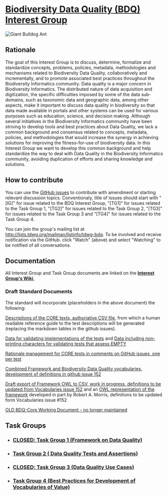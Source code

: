 # [Biodiversity Data Quality (BDQ) Interest Group](https://tdwg.github.io/bdq/)
![Giant Bulldog Ant](https://farm2.staticflickr.com/1844/44189503481_19f768abfb.jpg)
## Rationale

The goal of this Interest Group is to discuss, determine, formalize and standardize concepts, problems, policies, metadata, methodologies and mechanisms related to Biodiversity Data Quality, collaboratively and incrementally, and to promote associated best practices throughout the Biodiversity Informatics community. Data quality is a major concern in Biodiversity Informatics. The distributed nature of data acquisition and digitization, the specific difficulties imposed by some of the data sub-domains, such as taxonomic data and geographic data, among other aspects, make it important to discuss data quality in biodiversity so that data made available in portals and other systems can be used for various purposes such as education, science, and decision making. Although several initiatives in the Biodiversity Informatics community have been striving to develop tools and best practices about Data Quality, we lack a common background and consensus related to concepts, metadata, policies, and methodologies that would increase the synergy in achieving solutions for improving the fitness-for-use of biodiversity data. In this Interest Group we want to develop this common background and help standardize the way to deal with Data Quality in the Biodiversity Informatics community, avoiding duplication of efforts and sharing knowledge and solutions.

## How to contribute

You can use the [GitHub issues](https://github.com/tdwg/bdq/issues) to contribute with amendment or starting relevant discussion topics.
Conventionaly, title of issues should start with "[IG]" for issue related to the BDQ Interest Group, "[TG1]" for issues related to the Task Group 1, "[TG2]" for issues related to the Task Group 2, "[TG3]" for issues related to the Task Group 3 and "[TG4]" for issues related to the Task Group 4.

You can join the group's mailing list at http://lists.tdwg.org/mailman/listinfo/tdwg-bdq. To be involved and receive notification via the GitHub. click "Watch" (above) and select "Watching" to be notified of all conversations.

## Documentation

All Interest Group and Task Group documents are linked on the [**Interest Group's Wiki**.](https://github.com/tdwg/bdq/wiki)

### Draft Standard Documents




The standard will incorporate (placeholders in the above document) the following:

[Descriptions of the CORE texts, authoriative CSV file](https://raw.githubusercontent.com/tdwg/bdq/blob/master/tg2/core/TG2_tests.csv), from which a human readable reference guide to the test descriptions will be generated (replacing the markdown tables in the github issues).

[Data for validating implementations of the tests](https://raw.githubusercontent.com/tdwg/bdq/master/tg2/core/TG2_test_validation_data.csv) and [Data including non-printing characters for validating tests that assess EMPTY](https://raw.githubusercontent.com/tdwg/bdq/master/tg2/core/TG2_test_validation_data_nonprintingchars.csv)

[Rationale management for CORE tests in comments on GitHub issues, one per test](https://github.com/tdwg/bdq/labels/CORE)

[Combined Framework and Biodiversity Data Quality vocabularies, development of definitions in github issue 152](https://github.com/tdwg/bdq/issues/152)

[Draft export of Framework OWL to CSV, work in progress, definitions to be updated from Vocabularies issue 152](https://github.com/tdwg/bdq/blob/master/tg1/ffdq/frameworkconcepts.csv) and an [OWL representation of the framework](https://github.com/kurator-org/kurator-ffdq/blob/master/competencyquestions/rdf/ffdq.owl) developed in part by Robert A. Morris, definitions to be updated form Vocabularies issue #152

[OLD BDQ-Core Working Document - no longer maintained](https://github.com/tdwg/bdq/wiki/TG2-Tests-and-Assertions-Standards-Document)

## Task Groups

- ### [CLOSED: Task Group 1 (Framework on Data Quality)](https://tdwg.github.io/bdq/tg1/site)

- ### [Task Group 2 ( Data Quality Tests and Assertions)](https://github.com/tdwg/bdq/blob/master/tg2/README.md)

- ### [CLOSED: Task Group 3 (Data Quality Use Cases)](https://github.com/tdwg/bdq/blob/master/tg3/README.md)

- ### [Task Group 4 (Best Practices for Development of Vocabularies of Value)](https://github.com/tdwg/bdq/blob/master/tg4/README.md)
